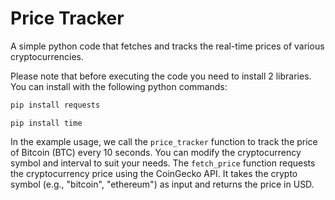 # Price Tracker
A simple python code that fetches and tracks the real-time prices of various cryptocurrencies.

    
Please note that before executing the code you need to install 2 libraries. You can install with the following python commands:

``` bash
pip install requests
```

``` 
pip install time
```

In the example usage, we call the ```price_tracker``` function to track the price of Bitcoin (BTC) every 10 seconds. You can modify the cryptocurrency symbol and interval to suit your needs. The ``` fetch_price ``` function requests the cryptocurrency price using the CoinGecko API. It takes the crypto symbol (e.g., "bitcoin", "ethereum") as input and returns the price in USD.
